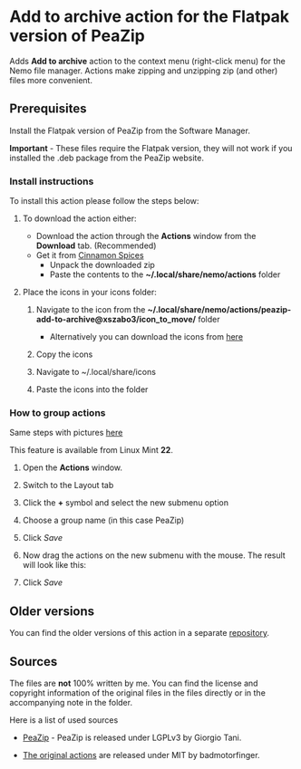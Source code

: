 # Add to archive action for the Flatpak version of PeaZip

Adds **Add to archive** action to the context menu (right-click menu) for the Nemo file manager. Actions make zipping and unzipping zip (and other) files more convenient.

## Prerequisites

Install the Flatpak version of PeaZip from the Software Manager.

**Important** - These files require the Flatpak version, they will not work if you installed the .deb package from the PeaZip website.

### Install instructions

To install this action please follow the steps below:

1. To download the action either:

    - Download the action through the **Actions** window from the **Download** tab. (Recommended)
    - Get it from [Cinnamon Spices](https://cinnamon-spices.linuxmint.com/actions/)
        - Unpack the downloaded zip
        - Paste the contents to the **~/.local/share/nemo/actions** folder

2. Place the icons in your icons folder:

    1. Navigate to the icon from the **~/.local/share/nemo/actions/peazip-add-to-archive@xszabo3/icon_to_move/** folder
        - Alternatively you can download the icons from [here](https://github.com/xszabo3/peazip-context-menu-items-nemo/tree/main/icons)

    2. Copy the icons

    3. Navigate to ~/.local/share/icons

    4. Paste the icons into the folder


### How to group actions

Same steps with pictures [here](https://github.com/xszabo3/peazip-context-menu-items-nemo?tab=readme-ov-file#how-to-group-actions)

This feature is available from Linux Mint **22**.

1. Open the **Actions** window.

2. Switch to the Layout tab

3. Click the **+** symbol and select the new submenu option
4. Choose a group name (in this case PeaZip)

5. Click *Save*

6. Now drag the actions on the new submenu with the mouse. The result will look like this:

7. Click *Save*

## Older versions

You can find the older versions of this action in a separate [repository](https://github.com/xszabo3/peazip-context-menu-items-nemo).

## Sources

The files are **not** 100% written by me. You can find the license and copyright information of the original files in the files directly or in the accompanying note in the folder.

Here is a list of used sources

- [PeaZip](https://github.com/peazip/PeaZip/) - PeaZip is released under LGPLv3 by Giorgio Tani.

- [The original actions](https://github.com/badmotorfinger/nemo-peazip-context-menu/) are released under MIT by badmotorfinger.
